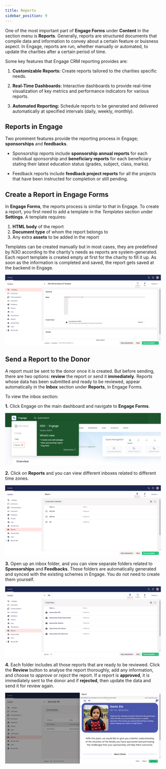 ```yaml
---
title: Reports
sidebar_position: 9
---
```


One of the most important part of **Engage Forms** under **Content** in the section menu is **Reports**. Generally, reports are structured documents that compile data and information to convey about a certain feature or buisness aspect. In Engage, reports are run, whether manually or automated, to update the charities after a certain period of time.

Some key features that Engage CRM reporting provides are:

1. **Customizable Reports:** Create reports tailored to the charities specific needs.

2. **Real-Time Dashboards:** Interactive dashboards to provide real-time visualization of key metrics and performance indicators for various reports.

3. **Automated Reporting:** Schedule reports to be generated and delivered automatically at specified intervals (daily, weekly, monthly).

## Reports in Engage

Two prominent features provide the reporting process in Engage; **sponsorships** and **feedbacks**. 

- Sponsorship reports include **sponsorship annual reports** for each individual sponsorship and **beneficiary reports** for each beneficiary stating their latest education status (grades, subject, class, marks).

- Feedback reports include **feedback project reports** for all the projects that have been instructed for completion or still pending.

## Create a Report in Engage Forms

In **Engage Forms**, the reports process is similar to that in Engage. To create a report, you first need to add a template in the *Templates* section under **Settings**. A template requires:

1. **HTML body** of the report 
2. **Document type** of whom the report belongs to
3. Any extra **assets** to be added in the report

Templates can be created manually but in most cases, they are predefined by N3O according to the charity's needs as reports are system-generated. Each report template is created empty at first for the charity to fill it up. As soon as the information is completed and saved, the report gets saved at the backend in Engage.

![show template example](./show-template-example.png)

## Send a Report to the Donor

A report must be sent to the donor once it is created. But before sending, there are two options: **review** the report or send it **immediately**. Reports whose data has been submitted and ready to be reviewed, appear automatically in the **Inbox** section under **Reports**, in Engage Forms. 

To view the inbox section:

**1.** Click Engage on the main dashboard and navigate to **Engage Forms**. 

![click engage forms](./click-engage-forms.png)

**2.** Click on **Reports** and you can view different inboxes related to different time zones.

![view different inboxes](./view-different-inboxes.png)

**3.** Open up an inbox folder, and you can view separate folders related to **Sponsorships** and **Feedbacks**. These folders are automatically generated and synced with the existing schemes in Engage. You do not need to create them yourself.

![view inbox folder](./view-inbox-folder.png)

**4.** Each folder includes all those reports that are ready to be reviewed. Click the **Review** button to analyse the report thoroughly, add any information, and choose to *approve* or *reject* the report. If a report is **approved**, it is immediately sent to the donor and if **rejected**, then update the data and send it for review again.

![view any report](./view-any-report.png)